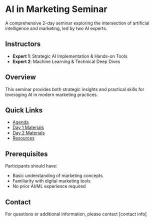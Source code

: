 # AI in Marketing Seminar

A comprehensive 2-day seminar exploring the intersection of artificial intelligence and marketing, led by two AI experts.

## Instructors

- **Expert 1**: Strategic AI Implementation & Hands-on Tools
- **Expert 2**: Machine Learning & Technical Deep Dives

## Overview

This seminar provides both strategic insights and practical skills for leveraging AI in modern marketing practices.

## Quick Links

- [Agenda](agenda.md)
- [Day 1 Materials](day1/)
- [Day 2 Materials](day2/)
- [Resources](resources/)

## Prerequisites

Participants should have:
- Basic understanding of marketing concepts
- Familiarity with digital marketing tools
- No prior AI/ML experience required

## Contact

For questions or additional information, please contact [contact info]